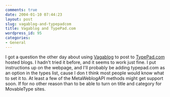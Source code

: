 ```yaml
---
comments: true
date: 2004-01-10 07:44:23
layout: post
slug: vagablog-and-typepadcom
title: Vagablog and TypePad.com
wordpress_id: 95
categories:
- General
---
```


I got a question the other day about using [Vagablog](http://www.bitsplitter.net/vagablog/) to post to [TypePad.com](http://www.typepad.com) hosted blogs. I hadn't tried it before, and it seems to work just fine. I put instructions up on the webpage, and I'll probably be adding typepad.com as an option in the types list, cause I don t think most people would know what to set it to. At least a few of the MetaWeblogAPI methods might get support soon. If for no other reason than to be able to turn on title and category for MovableType sites.

